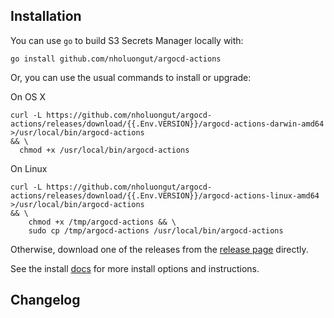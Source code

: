 ## Installation

You can use `go` to build S3 Secrets Manager locally with:

```shell
go install github.com/nholuongut/argocd-actions
```

Or, you can use the usual commands to install or upgrade:

On OS X

```shell
curl -L https://github.com/nholuongut/argocd-actions/releases/download/{{.Env.VERSION}}/argocd-actions-darwin-amd64 >/usr/local/bin/argocd-actions 
&& \
  chmod +x /usr/local/bin/argocd-actions
```

On Linux

```shell
curl -L https://github.com/nholuongut/argocd-actions/releases/download/{{.Env.VERSION}}/argocd-actions-linux-amd64 >/usr/local/bin/argocd-actions 
&& \
    chmod +x /tmp/argocd-actions && \
    sudo cp /tmp/argocd-actions /usr/local/bin/argocd-actions
```

Otherwise, download one of the releases from the [release page](https://github.com/nholuongut/argocd-actions/releases/)
directly.

See the install [docs](https://argocd-actions.omegion.dev) for more install options and instructions.

## Changelog
